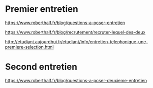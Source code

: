 # Premier entretien
https://www.roberthalf.fr/blog/questions-a-poser-entretien

https://www.roberthalf.fr/blog/recrutement/recruter-lequel-des-deux

http://etudiant.aujourdhui.fr/etudiant/info/entretien-telephonique-une-premiere-selection.html

# Second entretien
https://www.roberthalf.fr/blog/questions-a-poser-deuxieme-entretien
